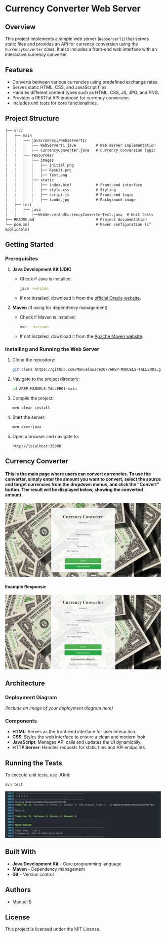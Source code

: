 # Currency Converter Web Server

## Overview

This project implements a simple web server (`WebServerT1`) that serves static files and provides an API for currency conversion using the `CurrencyConverter` class. It also includes a front-end web interface with an interactive currency converter.

## Features

- Converts between various currencies using predefined exchange rates.
- Serves static HTML, CSS, and JavaScript files.
- Handles different content types such as HTML, CSS, JS, JPG, and PNG.
- Provides a RESTful API endpoint for currency conversion.
- Includes unit tests for core functionalities.

## Project Structure

```
├── src/
│   ├── main
│   │   ├── java/com/eci/webservert1/
│   │   │   ├── WebServerT1.java         # Web server implementation
│   │   │   ├── CurrencyConverter.java   # Currency conversion logic
│   │   ├── resources/
│   │   │   ├── images
│   │   │   │   ├── Initial.png             
│   │   │   │   ├── Result.png
│   │   │   │   ├── Test.png                           
│   │   │   ├── static
│   │   │   │   ├── index.html           # Front-end interface
│   │   │   │   ├── style.css            # Styling
│   │   │   │   ├── script.js            # Front-end logic
│   │   │   │   ├── fondo.jpg            # Background image
│   ├── test
│   │   ├── java
│   │   │   ├──WebServerAndCurrencyConverterTest.java  # Unit tests
├── README.md                            # Project documentation
└── pom.xml                              # Maven configuration (if applicable)
```

## Getting Started

### Prerequisites

1. **Java Development Kit (JDK)**

   - Check if Java is installed:
     ```sh
     java -version
     ```
   - If not installed, download it from the [official Oracle website](https://www.oracle.com/java/technologies/javase-jdk11-downloads.html).

2. **Maven** (if using for dependency management)

   - Check if Maven is installed:
     ```sh
     mvn --version
     ```
   - If not installed, download it from the [Apache Maven website](https://maven.apache.org/download.cgi).

### Installing and Running the Web Server

1. Clone the repository:
   ```sh
   git clone https://github.com/ManuelSuarez07/AREP-MANUELS-TALLER01.git
   ```
2. Navigate to the project directory:
   ```sh
   cd AREP-MANUELS-TALLER01-main
   ```
3. Compile the project:
   ```sh
   mvn clean install
   ```
4. Start the server:
   ```sh
   mvn exec:java
   ```
5. Open a browser and navigate to:
   ```
   http://localhost:35000
   ```

## Currency Converter


#### This is the main page where users can convert currencies. To use the converter, simply enter the amount you want to convert, select the source and target currencies from the dropdown menus, and click the "Convert" button. The result will be displayed below, showing the converted amount.

![image](src/main/resources/images/Initial.png)

#### Example Response:

![image](src/main/resources/images/Result.png)


## Architecture

### Deployment Diagram

*(Include an image of your deployment diagram here)*

### Components

- **HTML**: Serves as the front-end interface for user interaction.
- **CSS**: Styles the web interface to ensure a clean and modern look.
- **JavaScript**: Manages API calls and updates the UI dynamically.
- **HTTP Server**: Handles requests for static files and API endpoints.

## Running the Tests

To execute unit tests, use JUnit:

```sh
mvn test
```

![image](src/main/resources/images/Test.png)

## Built With

- **Java Development Kit** - Core programming language
- **Maven** - Dependency management
- **Git** - Version control

## Authors

- Manuel S

## License

This project is licensed under the MIT License.

